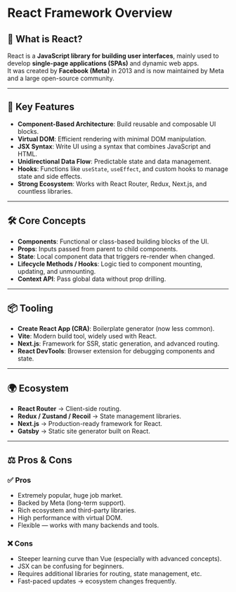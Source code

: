 # React Framework Overview

## 📌 What is React?
React is a **JavaScript library for building user interfaces**, mainly used to develop **single-page applications (SPAs)** and dynamic web apps.  
It was created by **Facebook (Meta)** in 2013 and is now maintained by Meta and a large open-source community.  

---

## 🚀 Key Features
- **Component-Based Architecture**: Build reusable and composable UI blocks.
- **Virtual DOM**: Efficient rendering with minimal DOM manipulation.
- **JSX Syntax**: Write UI using a syntax that combines JavaScript and HTML.
- **Unidirectional Data Flow**: Predictable state and data management.
- **Hooks**: Functions like `useState`, `useEffect`, and custom hooks to manage state and side effects.
- **Strong Ecosystem**: Works with React Router, Redux, Next.js, and countless libraries.

---

## 🛠️ Core Concepts
- **Components**: Functional or class-based building blocks of the UI.
- **Props**: Inputs passed from parent to child components.
- **State**: Local component data that triggers re-render when changed.
- **Lifecycle Methods / Hooks**: Logic tied to component mounting, updating, and unmounting.
- **Context API**: Pass global data without prop drilling.

---

## 📦 Tooling
- **Create React App (CRA)**: Boilerplate generator (now less common).
- **Vite**: Modern build tool, widely used with React.
- **Next.js**: Framework for SSR, static generation, and advanced routing.
- **React DevTools**: Browser extension for debugging components and state.

---

## 🌍 Ecosystem
- **React Router** → Client-side routing.
- **Redux / Zustand / Recoil** → State management libraries.
- **Next.js** → Production-ready framework for React.
- **Gatsby** → Static site generator built on React.

---

## ⚖️ Pros & Cons

### ✅ Pros
- Extremely popular, huge job market.
- Backed by Meta (long-term support).
- Rich ecosystem and third-party libraries.
- High performance with virtual DOM.
- Flexible — works with many backends and tools.

### ❌ Cons
- Steeper learning curve than Vue (especially with advanced concepts).
- JSX can be confusing for beginners.
- Requires additional libraries for routing, state management, etc.
- Fast-paced updates → ecosystem changes frequently.
